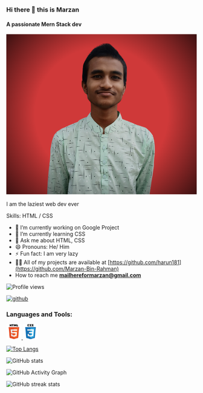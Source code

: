 ### Hi there 👋 this is Marzan
#### A passionate Mern Stack dev
![A passionate Mern Stack dev](https://github.com/Marzan-Bin-Rahman/Marzan-Bin-Rahman/blob/main/Untitled%20design.png)

I am the laziest web dev ever

Skills: HTML / CSS

- 🔭 I’m currently working on Google Project 
- 🌱 I’m currently learning CSS  
- 💬 Ask me about HTML, CSS 
- 😄 Pronouns: He/ Him 
- ⚡ Fun fact: I am very lazy 
- 👨‍💻 All of my projects are available at [https://github.com/harun181](https://github.com/Marzan-Bin-Rahman)
- How to reach me **mailhereformarzan@gmail.com**

![Profile views](https://gpvc.arturio.dev/Marzan-Bin-Rahman) 

[<img src='https://cdn.jsdelivr.net/npm/simple-icons@3.0.1/icons/github.svg' alt='github' height='40'>](https://github.com/Marzan-Bin-Rahman)  
<h3 align="left">Languages and Tools:</h3>
<p align="left"> 
<a href="https://www.w3.org/html/" target="_blank"> <img src="https://raw.githubusercontent.com/devicons/devicon/master/icons/html5/html5-original-wordmark.svg" alt="html5" width="40" height="40"/> </a> 
<a href="https://www.w3schools.com/css/" target="_blank"> <img src="https://raw.githubusercontent.com/devicons/devicon/master/icons/css3/css3-original-wordmark.svg" alt="css3" width="40" height="40"/> </a>
   
[![Top Langs](https://github-readme-stats.vercel.app/api/top-langs/?username=Marzan-Bin-Rahman)](https://github.com/anuraghazra/github-readme-stats)

![GitHub stats](https://github-readme-stats.vercel.app/api?username=Marzan-Bin-Rahman&show_icons=true)  

![GitHub Activity Graph](https://activity-graph.herokuapp.com/graph?username=Marzan-Bin-Rahman)  

![GitHub streak stats](https://github-readme-streak-stats.herokuapp.com/?user=Marzan-Bin-Rahman)  

   

